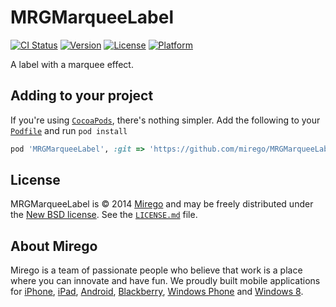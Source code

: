 # MRGMarqueeLabel

[![CI Status](http://img.shields.io/travis/Mirego/MRGMarqueeLabel.svg?style=flat)](https://travis-ci.org/Mirego/MRGMarqueeLabel)
[![Version](https://img.shields.io/cocoapods/v/MRGMarqueeLabel.svg?style=flat)](http://cocoadocs.org/docsets/MRGMarqueeLabel)
[![License](https://img.shields.io/cocoapods/l/MRGMarqueeLabel.svg?style=flat)](http://cocoadocs.org/docsets/MRGMarqueeLabel)
[![Platform](https://img.shields.io/cocoapods/p/MRGMarqueeLabel.svg?style=flat)](http://cocoadocs.org/docsets/MRGMarqueeLabel)

A label with a marquee effect.

## Adding to your project

If you're using [`CocoaPods`](http://cocoapods.org/), there's nothing simpler.
Add the following to your [`Podfile`](http://docs.cocoapods.org/podfile.html)
and run `pod install`

```ruby
pod 'MRGMarqueeLabel', :git => 'https://github.com/mirego/MRGMarqueeLabel.iOS.git'
```

## License

MRGMarqueeLabel is © 2014 [Mirego](http://www.mirego.com) and may be freely
distributed under the [New BSD license](http://opensource.org/licenses/BSD-3-Clause).
See the [`LICENSE.md`](https://github.com/mirego/MRGMarqueeLabel.iOS/blob/master/LICENSE.md) file.

## About Mirego

Mirego is a team of passionate people who believe that work is a place where you can innovate and have fun.
We proudly built mobile applications for
[iPhone](http://mirego.com/en/iphone-app-development/ "iPhone application development"),
[iPad](http://mirego.com/en/ipad-app-development/ "iPad application development"),
[Android](http://mirego.com/en/android-app-development/ "Android application development"),
[Blackberry](http://mirego.com/en/blackberry-app-development/ "Blackberry application development"),
[Windows Phone](http://mirego.com/en/windows-phone-app-development/ "Windows Phone application development") and
[Windows 8](http://mirego.com/en/windows-8-app-development/ "Windows 8 application development").
